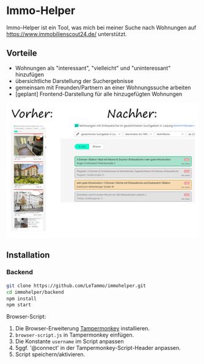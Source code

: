 # Immo-Helper

Immo-Helper ist ein Tool, was mich bei meiner Suche nach Wohnungen auf https://www.immobilienscout24.de/ unterstützt.

## Vorteile

- Wohnungen als "interessant", "vielleicht" und "uninteressant" hinzufügen
- übersichtliche Darstellung der Suchergebnisse
- gemeinsam mit Freunden/Partnern an einer Wohnungssuche arbeiten
- [geplant] Frontend-Darstellung für alle hinzugefügten Wohnungen

![vorher-nachher.png](vorher-nachher.png)


## Installation

### Backend

```bash 
git clone https://github.com/LeTammo/immohelper.git
cd immohelper/backend
npm install
npm start
```

Browser-Script:

1. Die Browser-Erweiterung [Tampermonkey](https://www.tampermonkey.net/) installieren.
2. `browser-script.js` in Tampermonkey einfügen.
3. Die Konstante `username` im Script anpassen
4. 5ggf. '@connect' in der Tampermonkey-Script-Header anpassen.
5. Script speichern/aktivieren.